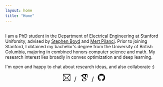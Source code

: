 ```yaml
---
layout: home
title: "Home"
---
```

<br>
I am a PhD student in the Department of Electrical Engineering at Stanford Uniforsity, advised by <a href="https://web.stanford.edu/~boyd/">Stephen Boyd</a> and <a href="https://stanford.edu/~pilanci/">Mert Pilanci</a>. Prior to joining Stanford, I obtained my bachelor's degree from the University of British Columbia, majoring in combined honors computer science and math. My research interest lies broadly in convex optimization and deep learning.

<p></p>
<p>I'm open and happy to chat about research ideas, and also collaborate :) </p>
<p></p>
<p></p>

<p style="text-align:center">
<a href="mailto:zfzhao@stanford.edu"><img src="assets/img/email.jpg" height="25" width="25" /></a> &nbsp; <big><big>/</big></big> &nbsp;
                <a href="mailto:zfzhao@stanford.edu"><img src="assets/img/scholar.jpg" height="25" width="25" /></a> &nbsp; <big><big>/</big></big> &nbsp;
                <a href="https://github.com/fangzhaoz"><img src="assets/img/github.jpg" height="25" width="25" /></a> 
</p>
